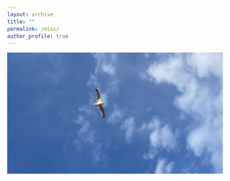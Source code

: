 ```yaml
---
layout: archive
title: ""
permalink: /misc/
author_profile: true
---
```


<img src="/images/misc.jpg" alt="Seagull in Québec" class="inline"/>


